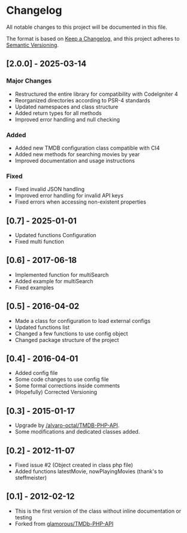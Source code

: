 # Changelog

All notable changes to this project will be documented in this file.

The format is based on [Keep a Changelog](https://keepachangelog.com/en/1.1.0/),
and this project adheres to [Semantic Versioning](https://semver.org/spec/v2.0.0.html).

## [2.0.0] - 2025-03-14

### Major Changes
- Restructured the entire library for compatibility with CodeIgniter 4
- Reorganized directories according to PSR-4 standards
- Updated namespaces and class structure
- Added return types for all methods
- Improved error handling and null checking

### Added
- Added new TMDB configuration class compatible with CI4
- Added new methods for searching movies by year
- Improved documentation and usage instructions

### Fixed
- Fixed invalid JSON handling
- Improved error handling for invalid API keys
- Fixed errors when accessing non-existent properties

## [0.7] - 2025-01-01

- Updated functions Configuration
- Fixed multi function

## [0.6] - 2017-06-18

- Implemented function for multiSearch
- Added example for multiSearch
- Fixed examples

## [0.5] - 2016-04-02

- Made a class for configuration to load external configs
- Updated functions list
- Changed a few functions to use config object
- Changed package structure of the project

## [0.4] - 2016-04-01

- Added config file
- Some code changes to use config file
- Some formal corrections inside comments
- (Hopefully) Corrected Versioning

## [0.3] - 2015-01-17

- Upgrade by [/alvaro-octal/TMDB-PHP-API](https://github.com/alvaro-octal/TMDB-PHP-API).
- Some modifications and dedicated classes added.

## [0.2] - 2012-11-07

- Fixed issue #2 (Object created in class php file)
- Added functions latestMovie, nowPlayingMovies (thank's to steffmeister)

## [0.1] - 2012-02-12

- This is the first version of the class without inline documentation or testing
- Forked from [glamorous/TMDb-PHP-API](https://github.com/glamorous/TMDb-PHP-API)